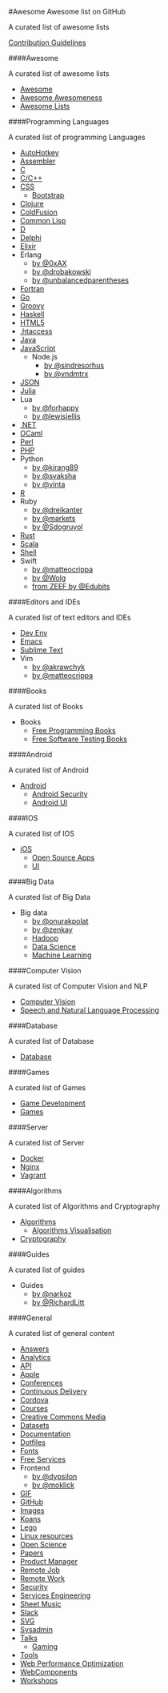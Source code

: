 #Awesome Awesome list on GitHub

A curated list of awesome lists

[Contribution Guidelines](contributing.md)

####Awesome

A curated list of awesome lists

- [Awesome](https://github.com/sindresorhus/awesome)
- [Awesome Awesomeness](https://github.com/bayandin/awesome-awesomeness)
- [Awesome Lists](https://github.com/jnv/lists)

####Programming Languages

A curated list of programming Languages

* [AutoHotkey](https://github.com/ahkscript/awesome-AutoHotkey)
* [Assembler](https://github.com/mat0thew/awesome-asm)
* [C](https://github.com/kozross/awesome-c)
* [C/C++](https://github.com/fffaraz/awesome-cpp)
* [CSS](https://github.com/sota0805/awesome-css)
    * [Bootstrap](https://github.com/therebelrobot/awesome-bootstrap) 
* [Clojure](https://github.com/razum2um/awesome-clojure)
* [ColdFusion](https://github.com/seancoyne/awesome-coldfusion)
* [Common Lisp](https://github.com/kozross/awesome-cl)
* [D](https://github.com/zhaopuming/awesome-d)
* [Delphi](https://github.com/Fr0sT-Brutal/awesome-delphi)
* [Elixir](https://github.com/h4cc/awesome-elixir)
* Erlang
    * [by @0xAX](https://github.com/0xAX/erlang-bookmarks)
    * [by @drobakowski](https://github.com/drobakowski/awesome-erlang)
    * [by @unbalancedparentheses](https://github.com/unbalancedparentheses/spawnedshelter)
* [Fortran](https://github.com/rabbiabram/awesome-fortran)
* [Go](https://github.com/avelino/awesome-go)
* [Groovy](https://github.com/kdabir/awesome-groovy)
* [Haskell](https://github.com/krispo/awesome-haskell)
* [HTML5](https://github.com/diegocard/awesome-html5)
* [.htaccess](https://github.com/phanan/htaccess)
* [Java](https://github.com/akullpp/awesome-java)
* [JavaScript](https://github.com/sorrycc/awesome-javascript)
    * Node.js
        * [by @sindresorhus](https://github.com/sindresorhus/awesome-nodejs)
        * [by @vndmtrx](https://github.com/vndmtrx/awesome-nodejs)
* [JSON](https://github.com/burningtree/awesome-json)
* [Julia](https://github.com/svaksha/Julia.jl)
* Lua
    * [by @forhappy](https://github.com/forhappy/awesome-lua)
    * [by @lewisjellis](https://github.com/LewisJEllis/awesome-lua)
* [.NET](https://github.com/quozd/awesome-dotnet)
* [OCaml](https://github.com/rizo/awesome-ocaml)
* [Perl](https://github.com/hachiojipm/awesome-perl)
* [PHP](https://github.com/ziadoz/awesome-php)
* Python
    * [by @kirang89](https://github.com/kirang89/pycrumbs)
    * [by @svaksha](https://github.com/svaksha/pythonidae)
    * [by @vinta](https://github.com/vinta/awesome-python)
* [R](https://github.com/qinwf/awesome-R)
* Ruby
    * [by @dreikanter](https://github.com/dreikanter/ruby-bookmarks)
    * [by @markets](https://github.com/markets/awesome-ruby)
    * [by @Sdogruyol](https://github.com/Sdogruyol/awesome-ruby)
* [Rust](https://github.com/kud1ing/awesome-rust)
* [Scala](https://github.com/lauris/awesome-scala)
* [Shell](https://github.com/alebcay/awesome-shell)
* Swift
    * [by @matteocrippa](https://github.com/matteocrippa/awesome-swift)
    * [by @Wolg](https://github.com/Wolg/awesome-swift)
    * [from ZEEF by @Edubits](https://awesome-swift.zeef.com/robin.eggenkamp)

####Editors and IDEs

A curated list of text editors and IDEs

* [Dev Env](https://github.com/jondot/awesome-devenv)
* [Emacs](https://github.com/emacs-tw/awesome-emacs)
* [Sublime Text](https://github.com/dreikanter/sublime-bookmarks)
* Vim
    * [by @akrawchyk](https://github.com/akrawchyk/awesome-vim)
    * [by @matteocrippa](https://github.com/matteocrippa/awesome-vim)

####Books

A curated list of Books

* Books
    * [Free Programming Books](https://github.com/vhf/free-programming-books)
    * [Free Software Testing Books](https://github.com/ligurio/free-software-testing-books)

####Android

A curated list of Android

* [Android](https://github.com/JStumpp/awesome-android)
    * [Android Security](https://github.com/ashishb/android-security-awesome)
    * [Android UI](https://github.com/wasabeef/awesome-android-ui)

####IOS

A curated list of IOS

* [iOS](https://github.com/vsouza/awesome-ios)
    * [Open Source Apps](https://github.com/dkhamsing/open-source-ios-apps)
    * [UI](https://github.com/cjwirth/awesome-ios-ui)

####Big Data

A curated list of Big Data

* Big data
    * [by @onurakpolat](https://github.com/onurakpolat/awesome-bigdata)
    * [by @zenkay](https://github.com/zenkay/bigdata-ecosystem)
    * [Hadoop](https://github.com/youngwookim/awesome-hadoop)
    * [Data Science](https://github.com/okulbilisim/awesome-datascience)
    * [Machine Learning](https://github.com/josephmisiti/awesome-machine-learning)

####Computer Vision

A curated list of Computer Vision and NLP

* [Computer Vision](https://github.com/jbhuang0604/awesome-computer-vision)
* [Speech and Natural Language Processing](https://github.com/edobashira/speech-language-processing)

####Database

A curated list of Database

* [Database](https://github.com/numetriclabz/awesome-db)

####Games

A curated list of Games

* [Game Development](https://github.com/ellisonleao/magictools)
* [Games](https://github.com/leereilly/games)

####Server

A curated list of Server

* [Docker](https://github.com/veggiemonk/awesome-docker)
* [Nginx](https://github.com/fcambus/nginx-resources)
* [Vagrant](https://github.com/iJackUA/awesome-vagrant)

####Algorithms

A curated list of Algorithms and Cryptography

* [Algorithms](https://github.com/tayllan/awesome-algorithms)
    * [Algorithms Visualisation](https://github.com/enjalot/algovis)
* [Cryptography](https://github.com/MaciejCzyzewski/retter)

####Guides

A curated list of guides

* Guides
    * [by @narkoz](https://github.com/narkoz/guides)
    * [by @RichardLitt](https://github.com/RichardLitt/awesome-styleguides)

####General

A curated list of general content

* [Answers](https://github.com/jugoncalves/awesome-answers)
* [Analytics](https://github.com/onurakpolat/awesome-analytics)
* [API](https://github.com/Kikobeats/awesome-api)
* [Apple](https://github.com/joeljfischer/awesome-apple)
* [Conferences](https://github.com/RichardLitt/awesome-conferences)
* [Continuous Delivery](https://github.com/itech001/ciandcd)
* [Cordova](https://github.com/busterc/awesome-cordova)
* [Courses](https://github.com/prakhar1989/awesome-courses)
* [Creative Commons Media](https://github.com/shime/creative-commons-media)
* [Datasets](https://github.com/caesar0301/awesome-public-datasets)
* [Documentation](https://github.com/PharkMillups/beautiful-docs)
* [Dotfiles](https://github.com/webpro/awesome-dotfiles)
* [Fonts](https://github.com/brabadu/awesome-fonts)
* [Free Services](https://github.com/ripienaar/free-for-dev)
* Frontend
    * [by @dypsilon](https://github.com/dypsilon/frontend-dev-bookmarks)
    * [by @moklick](https://github.com/moklick/frontend-stuff)
* [GIF](https://github.com/Kikobeats/awesome-gif)
* [GitHub](https://github.com/Kikobeats/awesome-github)
* [Images](https://github.com/heyalexej/awesome-images)
* [Koans](https://github.com/ahmdrefat/awesome-koans)
* [Lego](https://github.com/adius/awesome-lego)
* [Linux resources](https://github.com/itech001/awesome-linux-resources)
* [Open Science](https://github.com/silky/awesome-open-science)
* [Papers](https://github.com/papers-we-love/papers-we-love)
* [Product Manager](https://github.com/hugo53/awesome-ProductManager)
* [Remote Job](https://github.com/lukasz-madon/awesome-remote-job)
* [Remote Work](https://github.com/hugo53/awesome-RemoteWork)
* [Security](https://github.com/sbilly/awesome-security)
* [Services Engineering](https://github.com/mmcgrana/services-engineering)
* [Sheet Music](https://github.com/adius/awesome-sheet-music)
* [Slack](https://github.com/matiassingers/awesome-slack)
* [SVG](https://github.com/willianjusten/awesome-svg)
* [Sysadmin](https://github.com/kahun/awesome-sysadmin)
* [Talks](https://github.com/JanVanRyswyck/awesome-talks)
    * [Gaming](https://github.com/hzoo/awesome-gametalks)
* [Tools](https://github.com/cjbarber/ToolsOfTheTrade)
* [Web Performance Optimization](https://github.com/davidsonfellipe/awesome-wpo)
* [WebComponents](https://github.com/mateusortiz/webcomponents-the-right-way)
* [Workshops](https://github.com/therebelrobot/awesome-workshopper)
